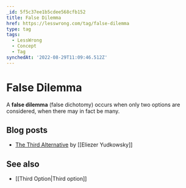 ```yaml
---
_id: 5f5c37ee1b5cdee568cfb152
title: False Dilemma
href: https://lesswrong.com/tag/false-dilemma
type: tag
tags:
  - LessWrong
  - Concept
  - Tag
synchedAt: '2022-08-29T11:09:46.512Z'
---
```

# False Dilemma

A **false dilemma** (false dichotomy) occurs when only two options are considered, when there may in fact be many.

## Blog posts

*   [The Third Alternative](http://lesswrong.com/lw/hu/the_third_alternative/) by [[Eliezer Yudkowsky]]

## See also

*   [[Third Option|Third option]]